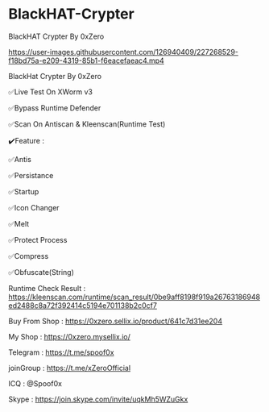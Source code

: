 # BlackHAT-Crypter
BlackHAT Crypter By 0xZero




https://user-images.githubusercontent.com/126940409/227268529-f18bd75a-e209-4319-85b1-f6eacefaeac4.mp4


BlackHat Crypter By 0xZero 

✅Live Test On XWorm v3

✅Bypass Runtime Defender 

✅Scan On Antiscan & Kleenscan(Runtime Test)

✔️Feature : 

✅Antis 

✅Persistance

✅Startup 

✅Icon Changer

✅Melt

✅Protect Process

✅Compress

✅Obfuscate(String)


Runtime Check Result : https://kleenscan.com/runtime/scan_result/0be9aff8198f919a26763186948ed2488c8a72f392414c5194e701138b2c0cf7



Buy From Shop : https://0xzero.sellix.io/product/641c7d31ee204

My Shop : https://0xzero.mysellix.io/



Telegram : https://t.me/spoof0x

joinGroup : https://t.me/xZeroOfficial

ICQ : @Spoof0x

Skype : https://join.skype.com/invite/uqkMh5WZuGkx





